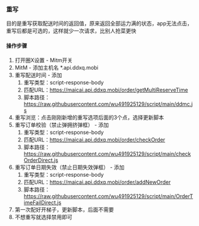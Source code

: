 ### 重写

目的是重写获取配送时间的返回值，原来返回全部运力满的状态，app无法点击，重写后都是可选的，这样就少一次请求，比别人抢菜更快

#### 操作步骤

1. 打开圈X设置 - Mitm开关
2. MitM - 添加主机名 *.api.ddxq.mobi
3. 重写配送时间 - 添加
    1. 重写类型：script-response-body
    2. 匹配URL：https://maicai.api.ddxq.mobi/order/getMultiReserveTime
    3. 脚本路径：https://raw.githubusercontent.com/wu491925129/script/main/ddmc.js
4. 重写浏览：点击刚刚新增的重写选项后面的3个点，选择更新脚本
5. 重写订单校验（禁止弹拥挤弹框） - 添加
   1. 重写类型：script-response-body
   2. 匹配URL：https://maicai.api.ddxq.mobi/order/checkOrder
   3. 脚本路径：https://raw.githubusercontent.com/wu491925129/script/main/checkOrderDirect.js
6. 重写订单日期失效（禁止日期失效弹框） - 添加
   1. 重写类型：script-response-body
   2. 匹配URL：https://maicai.api.ddxq.mobi/order/addNewOrder
   3. 脚本路径：https://raw.githubusercontent.com/wu491925129/script/main/OrderTimeFailDirect.js
7. 第一次配好开梯子，更新脚本，后面不需要
8. 不想重写就选择禁用即可